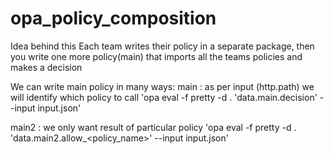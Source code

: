 # opa_policy_composition

Idea behind this  Each team writes their policy in a separate package, then you write one more policy(main) 
that imports all the teams policies and makes a decision

We can write main policy in many ways:
main : as per input (http.path) we will identify which policy to call
       'opa eval -f pretty -d . 'data.main.decision' --input input.json'

main2 : we only want result of particular policy
        'opa eval -f pretty -d . 'data.main2.allow_<policy_name>' --input input.json'
